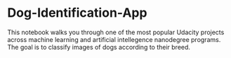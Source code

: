 # Dog-Identification-App
This notebook walks you through one of the most popular Udacity projects across machine learning and artificial intellegence nanodegree programs. The goal is to classify images of dogs according to their breed.
